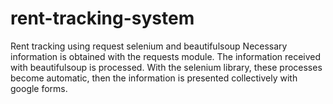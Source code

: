 # rent-tracking-system
Rent tracking using request selenium and beautifulsoup
Necessary information is obtained with the requests module. The information received with beautifulsoup is processed. With the selenium library, these processes become automatic, then the information is presented collectively with google forms.
